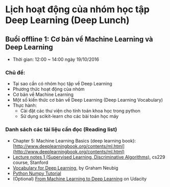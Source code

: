 # Lịch hoạt động của nhóm học tập Deep Learning (Deep Lunch)

## Buổi offline 1: Cơ bản về Machine Learning và Deep Learning

- Thời gian: 12:00 ~ 14:00 ngày 19/10/2016

### Chủ đề:

- Tại sao cần có nhóm học tập về Deep Learning
- Phương thức hoạt động của nhóm
- Cơ bản về Machine Learning
- Một số kiến thức cơ bản về Deep Learning (Deep Learning Vocabulary)
- Thực hành:
  * Cài đặt các thư viện cho tính toán khoa học trong python
  * Sử dụng scikit-learn cho các bài toán học máy

### Danh sách các tài liệu cần đọc (Reading list)

- Chapter 5: Machine Learning Basics (deep learning book): [http://www.deeplearningbook.org/contents/ml.html](http://www.deeplearningbook.org/contents/ml.html)
- [Lecture notes 1 (Supervised Learning, Discriminative Algorithms)](http://cs229.stanford.edu/notes/cs229-notes1.pdf), cs229 course, Stanford
- [Vocabulary for Deep Learning](https://www.phontron.com/slides/neubig14deeplunch11.pdf), by Graham Neubig
- [Python Numpy Tutorial](http://cs231n.github.io/python-numpy-tutorial)
- (Optional) [From Machine Learning to Deep Learning](https://classroom.udacity.com/courses/ud730/lessons/6370362152/concepts/63815621490923) on Udacity








   





